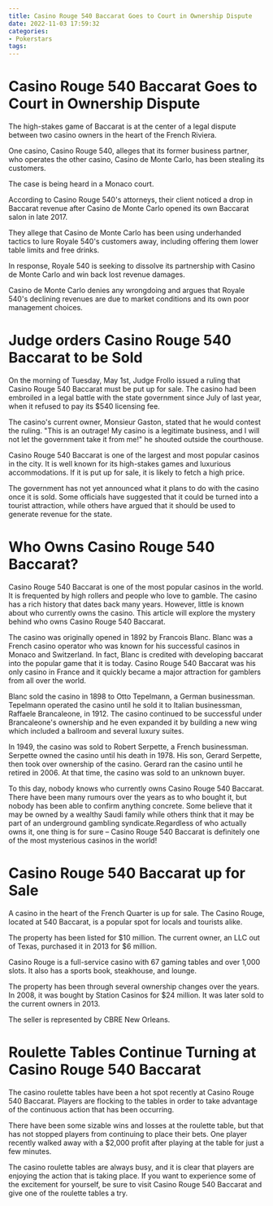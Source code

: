 ```yaml
---
title: Casino Rouge 540 Baccarat Goes to Court in Ownership Dispute
date: 2022-11-03 17:59:32
categories:
- Pokerstars
tags:
---
```



#  Casino Rouge 540 Baccarat Goes to Court in Ownership Dispute

The high-stakes game of Baccarat is at the center of a legal dispute between two casino owners in the heart of the French Riviera.

One casino, Casino Rouge 540, alleges that its former business partner, who operates the other casino, Casino de Monte Carlo, has been stealing its customers.

The case is being heard in a Monaco court.

According to Casino Rouge 540's attorneys, their client noticed a drop in Baccarat revenue after Casino de Monte Carlo opened its own Baccarat salon in late 2017.

They allege that Casino de Monte Carlo has been using underhanded tactics to lure Royale 540's customers away, including offering them lower table limits and free drinks.

In response, Royale 540 is seeking to dissolve its partnership with Casino de Monte Carlo and win back lost revenue damages.

Casino de Monte Carlo denies any wrongdoing and argues that Royale 540's declining revenues are due to market conditions and its own poor management choices.

#  Judge orders Casino Rouge 540 Baccarat to be Sold

On the morning of Tuesday, May 1st, Judge Frollo issued a ruling that Casino Rouge 540 Baccarat must be put up for sale. The casino had been embroiled in a legal battle with the state government since July of last year, when it refused to pay its $540 licensing fee.

The casino's current owner, Monsieur Gaston, stated that he would contest the ruling. "This is an outrage! My casino is a legitimate business, and I will not let the government take it from me!" he shouted outside the courthouse.

Casino Rouge 540 Baccarat is one of the largest and most popular casinos in the city. It is well known for its high-stakes games and luxurious accommodations. If it is put up for sale, it is likely to fetch a high price.

The government has not yet announced what it plans to do with the casino once it is sold. Some officials have suggested that it could be turned into a tourist attraction, while others have argued that it should be used to generate revenue for the state.

#  Who Owns Casino Rouge 540 Baccarat?

Casino Rouge 540 Baccarat is one of the most popular casinos in the world. It is frequented by high rollers and people who love to gamble. The casino has a rich history that dates back many years. However, little is known about who currently owns the casino. This article will explore the mystery behind who owns Casino Rouge 540 Baccarat.

The casino was originally opened in 1892 by Francois Blanc. Blanc was a French casino operator who was known for his successful casinos in Monaco and Switzerland. In fact, Blanc is credited with developing baccarat into the popular game that it is today. Casino Rouge 540 Baccarat was his only casino in France and it quickly became a major attraction for gamblers from all over the world.

Blanc sold the casino in 1898 to Otto Tepelmann, a German businessman. Tepelmann operated the casino until he sold it to Italian businessman, Raffaele Brancaleone, in 1912. The casino continued to be successful under Brancaleone's ownership and he even expanded it by building a new wing which included a ballroom and several luxury suites.

In 1949, the casino was sold to Robert Serpette, a French businessman. Serpette owned the casino until his death in 1978. His son, Gerard Serpette, then took over ownership of the casino. Gerard ran the casino until he retired in 2006. At that time, the casino was sold to an unknown buyer.

To this day, nobody knows who currently owns Casino Rouge 540 Baccarat. There have been many rumours over the years as to who bought it, but nobody has been able to confirm anything concrete. Some believe that it may be owned by a wealthy Saudi family while others think that it may be part of an underground gambling syndicate.Regardless of who actually owns it, one thing is for sure – Casino Rouge 540 Baccarat is definitely one of the most mysterious casinos in the world!

#  Casino Rouge 540 Baccarat up for Sale

A casino in the heart of the French Quarter is up for sale. The Casino Rouge, located at 540 Baccarat, is a popular spot for locals and tourists alike.

The property has been listed for $10 million. The current owner, an LLC out of Texas, purchased it in 2013 for $6 million.

Casino Rouge is a full-service casino with 67 gaming tables and over 1,000 slots. It also has a sports book, steakhouse, and lounge.

The property has been through several ownership changes over the years. In 2008, it was bought by Station Casinos for $24 million. It was later sold to the current owners in 2013.

The seller is represented by CBRE New Orleans.

#  Roulette Tables Continue Turning at Casino Rouge 540 Baccarat

The casino roulette tables have been a hot spot recently at Casino Rouge 540 Baccarat. Players are flocking to the tables in order to take advantage of the continuous action that has been occurring.

There have been some sizable wins and losses at the roulette table, but that has not stopped players from continuing to place their bets. One player recently walked away with a $2,000 profit after playing at the table for just a few minutes.

The casino roulette tables are always busy, and it is clear that players are enjoying the action that is taking place. If you want to experience some of the excitement for yourself, be sure to visit Casino Rouge 540 Baccarat and give one of the roulette tables a try.